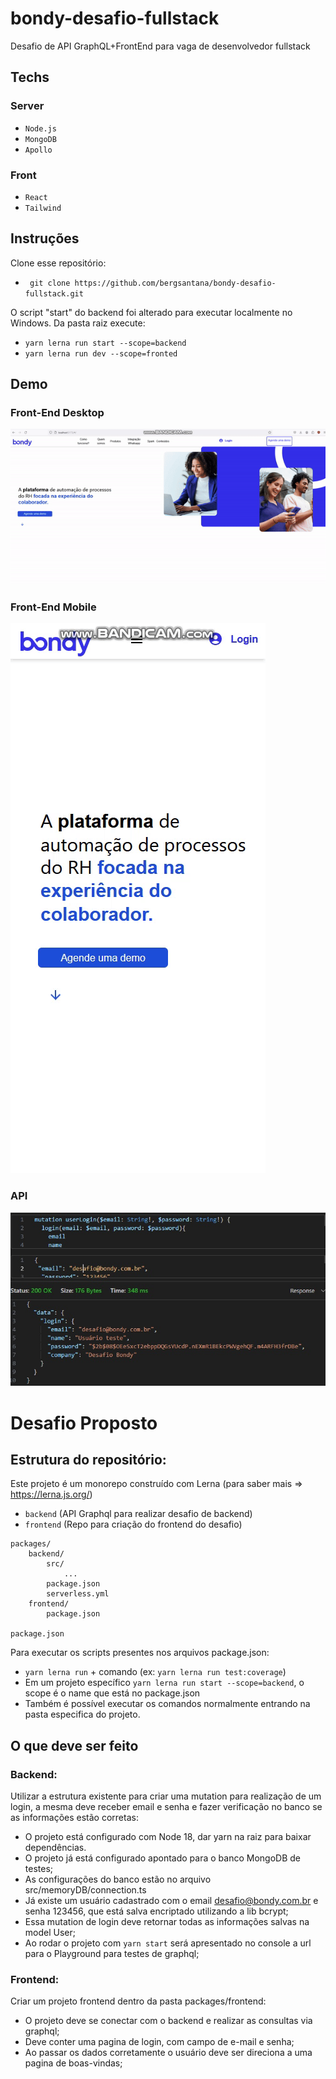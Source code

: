 # bondy-desafio-fullstack
Desafio de API GraphQL+FrontEnd para vaga de desenvolvedor fullstack
## Techs
### Server
- `Node.js`
- `MongoDB`
- `Apollo`
### Front
- `React`
- `Tailwind`

  
## Instruções
Clone esse repositório:
- ` git clone https://github.com/bergsantana/bondy-desafio-fullstack.git`

O script "start" do backend foi alterado para executar localmente no Windows.
Da pasta raiz execute:
- `yarn lerna run start --scope=backend`
- `yarn lerna run dev --scope=fronted`

## Demo
### Front-End Desktop
![img](https://github.com/bergsantana/bondy-desafio-fullstack/blob/main/packages/frontend/imgs/desktop.gif?raw=true)
###
###
###
### Front-End Mobile
![img](https://github.com/bergsantana/bondy-desafio-fullstack/blob/main/packages/frontend/imgs/mobile.gif?raw=true)

### API
![img](https://github.com/bergsantana/bondy-desafio-fullstack/blob/main/packages/frontend/imgs/api-call.jpg?raw=true)

# Desafio Proposto

## Estrutura do repositório:
Este projeto é um monorepo construído com Lerna (para saber mais => https://lerna.js.org/)

- `backend` (API Graphql para realizar desafio de backend)
- `frontend` (Repo para criação do frontend do desafio)

```
packages/
    backend/
        src/
            ...
        package.json
        serverless.yml
    frontend/
        package.json

package.json
```
Para executar os scripts presentes nos arquivos package.json:

- `yarn lerna run` + comando (ex: `yarn lerna run test:coverage`)
- Em um projeto específico `yarn lerna run start --scope=backend`, o scope é o name que está no package.json
- Também é possível executar os comandos normalmente entrando na pasta especifica do projeto.

## O que deve ser feito

### Backend:
Utilizar a estrutura existente para criar uma mutation para realização de um login, a mesma deve receber email e senha e fazer verificação no banco se as informações estão corretas:
- O projeto está configurado com Node 18, dar yarn na raiz para baixar dependências.
- O projeto já está configurado apontado para o banco MongoDB de testes;
- As configurações do banco estão no arquivo src/memoryDB/connection.ts
- Já existe um usuário cadastrado com o email desafio@bondy.com.br e senha 123456, que está salva encriptado utilizando a lib bcrypt;
- Essa mutation de login deve retornar todas as informações salvas na model User;
- Ao rodar o projeto com `yarn start` será apresentado no console a url para o Playground para testes de graphql;

### Frontend:
Criar um projeto frontend dentro da pasta packages/frontend:
- O projeto deve se conectar com o backend e realizar as consultas via graphql;
- Deve conter uma pagina de login, com campo de e-mail e senha;
- Ao passar os dados corretamente o usuário deve ser direciona a uma pagina de boas-vindas;

